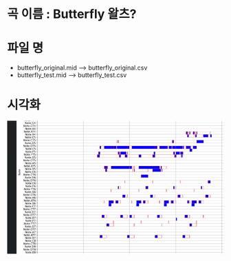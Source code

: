 # 곡 이름 : Butterfly 왈츠? 

# 파일 명
- butterfly_original.mid --> butterfly_original.csv
- butterfly_test.mid --> butterfly_test.csv


# 시각화 
![img.png](img.png)
